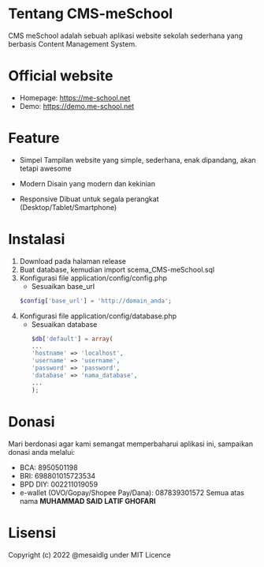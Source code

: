# Tentang CMS-meSchool

CMS meSchool adalah sebuah aplikasi website sekolah sederhana yang berbasis Content Management System.

# Official website

* Homepage: https://me-school.net
* Demo: https://demo.me-school.net

# Feature

* Simpel
Tampilan website yang simple, sederhana, enak dipandang, akan tetapi awesome

* Modern
Disain yang modern dan kekinian

* Responsive
Dibuat untuk segala perangkat (Desktop/Tablet/Smartphone)

# Instalasi

1. Download pada halaman release
2. Buat database, kemudian import scema_CMS-meSchool.sql
3. Konfigurasi file application/config/config.php
    - Sesuaikan base_url
    ```php
    $config['base_url'] = 'http://domain_anda';
    ```
4. Konfigurasi file application/config/database.php
    - Sesuaikan database
        ```php
        $db['default'] = array(
        ...
        'hostname' => 'localhost',
        'username' => 'username',
        'password' => 'password',
        'database' => 'nama_database',
        ...
        );
        ```

# Donasi

Mari berdonasi agar kami semangat memperbaharui aplikasi ini, sampaikan donasi anda melalui:

* BCA: 8950501198
* BRI: 698801015723534
* BPD DIY: 002211019059
* e-wallet (OVO/Gopay/Shopee Pay/Dana): 087839301572
Semua atas nama __MUHAMMAD SAID LATIF GHOFARI__

# Lisensi

Copyright (c) 2022 @mesaidlg under MIT Licence
